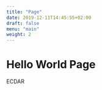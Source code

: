 ```yaml
---
title: "Page"
date: 2019-12-11T14:45:55+02:00
draft: false
menu: "main"
weight: 2
---
```


# Hello World Page

ECDAR